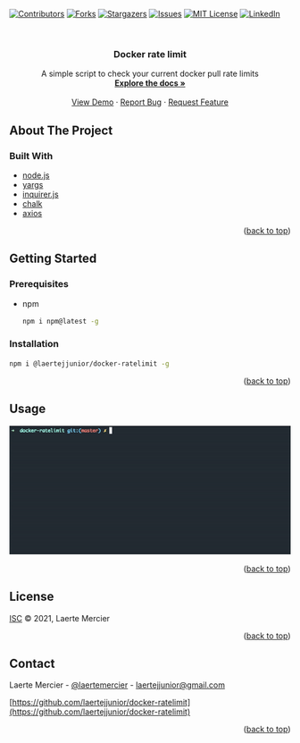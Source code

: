 <div id="top"></div>
<!--
*** Thanks for checking out the Best-README-Template. If you have a suggestion
*** that would make this better, please fork the repo and create a pull request
*** or simply open an issue with the tag "enhancement".
*** Don't forget to give the project a star!
*** Thanks again! Now go create something AMAZING! :D
-->

<!-- PROJECT SHIELDS -->
<!--
*** I'm using markdown "reference style" links for readability.
*** Reference links are enclosed in brackets [ ] instead of parentheses ( ).
*** See the bottom of this document for the declaration of the reference variables
*** for contributors-url, forks-url, etc. This is an optional, concise syntax you may use.
*** https://www.markdownguide.org/basic-syntax/#reference-style-links
-->
[![Contributors][contributors-shield]][contributors-url]
[![Forks][forks-shield]][forks-url]
[![Stargazers][stars-shield]][stars-url]
[![Issues][issues-shield]][issues-url]
[![MIT License][license-shield]][license-url]
[![LinkedIn][linkedin-shield]][linkedin-url]

<br />
<div align="center">

  <h3 align="center">Docker rate limit</h3>

  <p align="center">
    A simple script to check your current docker pull rate limits
    <br />
    <a href="https://github.com/laertejjunior/docker-ratelimit"><strong>Explore the docs »</strong></a>
    <br />
    <br />
    <a href="https://github.com/laertejjunior/docker-ratelimit">View Demo</a>
    ·
    <a href="https://github.com/laertejjunior/docker-ratelimit/issues">Report Bug</a>
    ·
    <a href="https://github.com/laertejjunior/docker-ratelimit/issues">Request Feature</a>
  </p>
</div>

<!-- ABOUT THE PROJECT -->
## About The Project

### Built With

* [node.js](https://nodejs.org/en/)
* [yargs](https://github.com/yargs/yargs)
* [inquirer.js](https://github.com/SBoudrias/Inquirer.js)
* [chalk](https://github.com/chalk/chalk)
* [axios](https://github.com/axios/axios)

<p align="right">(<a href="#top">back to top</a>)</p>

<!-- GETTING STARTED -->
## Getting Started

### Prerequisites

* npm
  ```sh
  npm i npm@latest -g
  ```

### Installation

   ```sh
   npm i @laertejjunior/docker-ratelimit -g
   ```
<p align="right">(<a href="#top">back to top</a>)</p>

<!-- USAGE EXAMPLES -->
## Usage

![Alt Text](images/app.gif)

<p align="right">(<a href="#top">back to top</a>)</p>

<!-- LICENSE -->
## License

[ISC](LICENSE.txt) © 2021, Laerte Mercier

<p align="right">(<a href="#top">back to top</a>)</p>

<!-- CONTACT -->
## Contact

Laerte Mercier - [@laertemercier](https://twitter.com/laertemercier) - laertejjunior@gmail.com

[https://github.com/laertejjunior/docker-ratelimit](https://github.com/laertejjunior/docker-ratelimit)

<p align="right">(<a href="#top">back to top</a>)</p>

<!-- MARKDOWN LINKS & IMAGES -->
<!-- https://www.markdownguide.org/basic-syntax/#reference-style-links -->
[contributors-shield]: https://img.shields.io/github/contributors/laertejjunior/docker-ratelimit.svg?style=for-the-badge
[contributors-url]: https://github.com/laertejjunior/docker-ratelimit/graphs/contributors
[forks-shield]: https://img.shields.io/github/forks/laertejjunior/docker-ratelimit.svg?style=for-the-badge
[forks-url]: https://github.com/laertejjunior/docker-ratelimit/network/members
[stars-shield]: https://img.shields.io/github/stars/laertejjunior/docker-ratelimit.svg?style=for-the-badge
[stars-url]: https://github.com/laertejjunior/docker-ratelimit/stargazers
[issues-shield]: https://img.shields.io/github/issues/laertejjunior/docker-ratelimit.svg?style=for-the-badge
[issues-url]: https://github.com/laertejjunior/docker-ratelimit/issues
[license-shield]: https://img.shields.io/github/license/laertejjunior/docker-ratelimit.svg?style=for-the-badge
[license-url]: https://github.com/laertejjunior/docker-ratelimit/blob/master/LICENSE.txt
[linkedin-shield]: https://img.shields.io/badge/-LinkedIn-black.svg?style=for-the-badge&logo=linkedin&colorB=555
[linkedin-url]: https://www.linkedin.com/in/laertejjunior
[product-screenshot]: images/screenshot.png